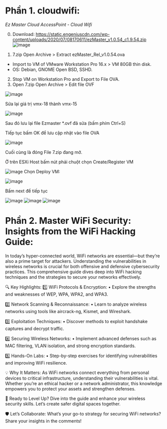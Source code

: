 # Phần 1. cloudwifi:

 *Ez Master Cloud AccessPoint - Cloud Wifi*

0. Download: https://static.engeniuscdn.com/wp-content/uploads/2020/07/08170611/ezMaster_v1.0.54_c1.9.54.zip
![image](https://user-images.githubusercontent.com/106635733/211181737-5db4be63-2106-4565-8c0e-49144ac5ed91.png)

1. 7.zip Open Archive > Extract ezMaster_Rel_v1.0.54.ova 
- Import to VM of VMware Workstation Pro 16.x > VM 80GB thin disk.
- OS: Debian, GNOME Open BSD, SSHD.
2. Stop VM on Workstation Pro and Export to File OVA.
3. Open 7.zip Open Archive > Edit file OVF

![image](https://user-images.githubusercontent.com/106635733/211181099-aee10386-94d2-4567-9cca-ce39bf5eff0e.png)

Sửa lại giá trị  vmx-18  thành vmx-15

![image](https://user-images.githubusercontent.com/106635733/211181122-f61d0168-2da6-460e-8abd-b661fd3e8789.png)

Sau đó lưu lại file Ezmaster *.ovf đã sửa  (bấm phím Ctrl+S)

Tiếp tục bấm OK để lưu cập nhật vào file OVA

![image](https://user-images.githubusercontent.com/106635733/211181153-593f4ddc-e6ec-429c-87a7-0d8d2e8cedf3.png)

Cuối cùng là đóng File 7.zip đang mở.

Ở trên ESXi Host bấm nút phải chuột chọn Create/Register VM

![image](https://user-images.githubusercontent.com/106635733/211181228-b8b94d11-0a12-4b5d-845e-6f1d5ac40714.png)
Chọn Deploy VM:

![image](https://user-images.githubusercontent.com/106635733/211181252-158490c0-123f-42b3-8484-0db959e1296b.png)

Bấm next để tiếp tục

![image](https://user-images.githubusercontent.com/106635733/211181272-5d33202d-fcba-48c6-961e-b82d0b3bb0e1.png)
![image](https://user-images.githubusercontent.com/106635733/211181280-ed8c5494-47df-445f-b466-eae367d1b230.png)
![image](https://user-images.githubusercontent.com/106635733/211181288-41762312-4232-4e80-8246-01e85feb353b.png)


# Phần 2. Master WiFi Security: Insights from the WiFi Hacking Guide:

In today’s hyper-connected world, WiFi networks are essential—but they’re also a prime target for attackers. Understanding the vulnerabilities in wireless networks is crucial for both offensive and defensive cybersecurity practices. This comprehensive guide dives deep into WiFi hacking techniques and the strategies to secure your networks effectively.

🔍 Key Highlights:
1️⃣ WiFi Protocols & Encryption:
	•	Explore the strengths and weaknesses of WEP, WPA, WPA2, and WPA3.

2️⃣ Network Scanning & Reconnaissance:
	•	Learn to analyze wireless networks using tools like aircrack-ng, Kismet, and Wireshark.

3️⃣ Exploitation Techniques:
	•	Discover methods to exploit handshake captures and decrypt traffic.

4️⃣ Securing Wireless Networks:
	•	Implement advanced defenses such as MAC filtering, VLAN isolation, and strong encryption standards.

5️⃣ Hands-On Labs:
	•	Step-by-step exercises for identifying vulnerabilities and improving WiFi resilience.

💡 Why It Matters:
As WiFi networks connect everything from personal devices to critical infrastructure, understanding their vulnerabilities is vital. Whether you’re an ethical hacker or a network administrator, this knowledge empowers you to protect your assets and strengthen defenses.

🔗 Ready to Level Up?
Dive into the guide and enhance your wireless security skills. Let’s create safer digital spaces together.

🛡️ Let’s Collaborate:
What’s your go-to strategy for securing WiFi networks? Share your insights in the comments!

